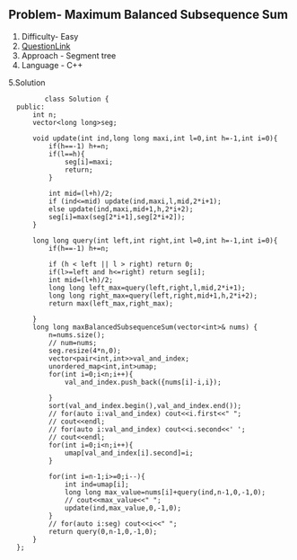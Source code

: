 ## Problem- Maximum Balanced Subsequence Sum
1. Difficulty- Easy
2. [QuestionLink](https://leetcode.com/problems/maximum-balanced-subsequence-sum/description/)
3. Approach - Segment tree
4. Language - C++


5.Solution
  
             class Solution {
      public:
          int n;
          vector<long long>seg;
      
          void update(int ind,long long maxi,int l=0,int h=-1,int i=0){
              if(h==-1) h+=n;
              if(l==h){
                  seg[i]=maxi;
                  return;
              }
      
              int mid=(l+h)/2;
              if (ind<=mid) update(ind,maxi,l,mid,2*i+1);
              else update(ind,maxi,mid+1,h,2*i+2);
              seg[i]=max(seg[2*i+1],seg[2*i+2]);
          }
      
          long long query(int left,int right,int l=0,int h=-1,int i=0){
              if(h==-1) h+=n;
      
              if (h < left || l > right) return 0;
              if(l>=left and h<=right) return seg[i];
              int mid=(l+h)/2;
              long long left_max=query(left,right,l,mid,2*i+1);
              long long right_max=query(left,right,mid+1,h,2*i+2);
              return max(left_max,right_max);
      
          }
          long long maxBalancedSubsequenceSum(vector<int>& nums) {
              n=nums.size();
              // num=nums;
              seg.resize(4*n,0);
              vector<pair<int,int>>val_and_index;
              unordered_map<int,int>umap;
              for(int i=0;i<n;i++){
                  val_and_index.push_back({nums[i]-i,i});
      
              }
              sort(val_and_index.begin(),val_and_index.end());
              // for(auto i:val_and_index) cout<<i.first<<" ";
              // cout<<endl;
              // for(auto i:val_and_index) cout<<i.second<<' ';
              // cout<<endl;
              for(int i=0;i<n;i++){
                  umap[val_and_index[i].second]=i;
              }
      
              for(int i=n-1;i>=0;i--){
                  int ind=umap[i];
                  long long max_value=nums[i]+query(ind,n-1,0,-1,0);
                  // cout<<max_value<<" ";
                  update(ind,max_value,0,-1,0);
              }
              // for(auto i:seg) cout<<i<<" ";
              return query(0,n-1,0,-1,0);
          }
      };
